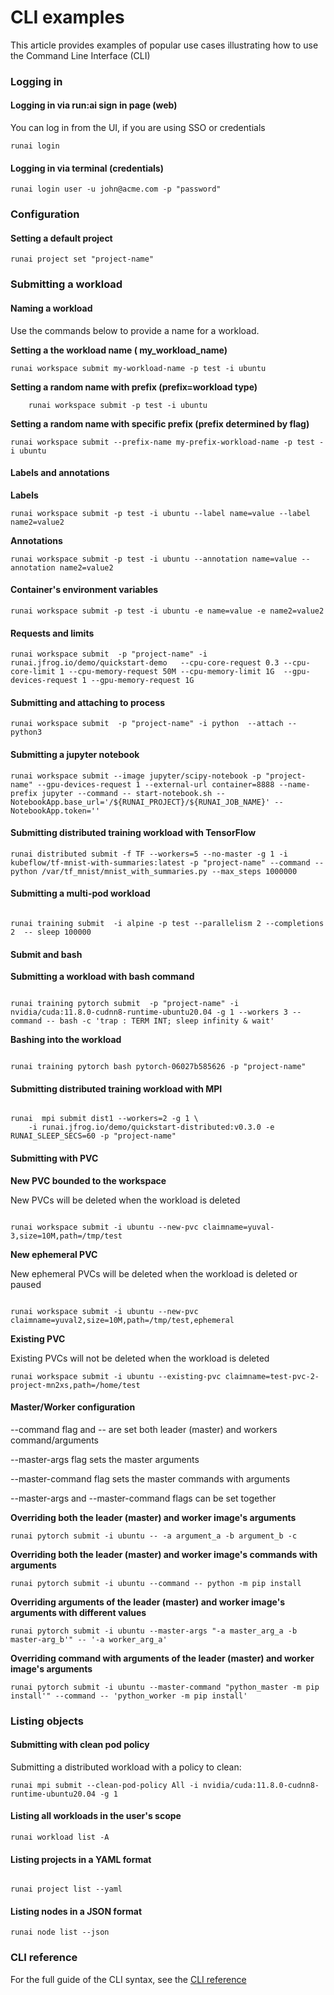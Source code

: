 # CLI examples

This article provides examples of popular use cases illustrating how to use the Command Line Interface (CLI)

### Logging in

#### Logging in via run:ai sign in page (web)

You can log in from the UI, if you are using SSO or credentials

```shell
runai login
```

#### Logging in via terminal (credentials)

```shell
runai login user -u john@acme.com -p "password"
```

### Configuration

#### Setting a default project

```shell
runai project set "project-name"
```

### Submitting a workload

#### Naming a workload

Use the commands below to provide a name for a workload.

**Setting a the workload name ( my\_workload\_name)**

```shell
runai workspace submit my-workload-name -p test -i ubuntu 
```

**Setting a random name with prefix (prefix=workload type)**

```shell
    runai workspace submit -p test -i ubuntu 
```

**Setting a random name with specific prefix (prefix determined by flag)**

```shell
runai workspace submit --prefix-name my-prefix-workload-name -p test -i ubuntu 
```

#### Labels and annotations

**Labels**

```shell
runai workspace submit -p test -i ubuntu --label name=value --label name2=value2
```

**Annotations**

```shell
runai workspace submit -p test -i ubuntu --annotation name=value --annotation name2=value2
```

#### Container's environment variables

```shell
runai workspace submit -p test -i ubuntu -e name=value -e name2=value2
```

#### Requests and limits

```shell
runai workspace submit  -p "project-name" -i runai.jfrog.io/demo/quickstart-demo   --cpu-core-request 0.3 --cpu-core-limit 1 --cpu-memory-request 50M --cpu-memory-limit 1G  --gpu-devices-request 1 --gpu-memory-request 1G
```

#### Submitting and attaching to process

```shell
runai workspace submit  -p "project-name" -i python  --attach -- python3
```

#### Submitting a jupyter notebook

```shell
runai workspace submit --image jupyter/scipy-notebook -p "project-name" --gpu-devices-request 1 --external-url container=8888 --name-prefix jupyter --command -- start-notebook.sh --NotebookApp.base_url='/${RUNAI_PROJECT}/${RUNAI_JOB_NAME}' --NotebookApp.token=''
```

#### Submitting distributed training workload with TensorFlow

```shell
runai distributed submit -f TF --workers=5 --no-master -g 1 -i kubeflow/tf-mnist-with-summaries:latest -p "project-name" --command -- python /var/tf_mnist/mnist_with_summaries.py --max_steps 1000000
```

#### Submitting a multi-pod workload

```shell

runai training submit  -i alpine -p test --parallelism 2 --completions 2  -- sleep 100000
```

#### Submit and bash

**Submitting a workload with bash command**

```shell

runai training pytorch submit  -p "project-name" -i nvidia/cuda:11.8.0-cudnn8-runtime-ubuntu20.04 -g 1 --workers 3 --command -- bash -c 'trap : TERM INT; sleep infinity & wait'
```

**Bashing into the workload**

```shell

runai training pytorch bash pytorch-06027b585626 -p "project-name"
```

#### Submitting distributed training workload with MPI

```shell

runai  mpi submit dist1 --workers=2 -g 1 \
    -i runai.jfrog.io/demo/quickstart-distributed:v0.3.0 -e RUNAI_SLEEP_SECS=60 -p "project-name"
```

#### Submitting with PVC

**New PVC bounded to the workspace**

New PVCs will be deleted when the workload is deleted

```shell

runai workspace submit -i ubuntu --new-pvc claimname=yuval-3,size=10M,path=/tmp/test
```

**New ephemeral PVC**

New ephemeral PVCs will be deleted when the workload is deleted or paused

```shell

runai workspace submit -i ubuntu --new-pvc claimname=yuval2,size=10M,path=/tmp/test,ephemeral
```

**Existing PVC**

Existing PVCs will not be deleted when the workload is deleted

```shell
runai workspace submit -i ubuntu --existing-pvc claimname=test-pvc-2-project-mn2xs,path=/home/test
```

#### Master/Worker configuration

\--command flag and -- are set both leader (master) and workers command/arguments

\--master-args flag sets the master arguments

\--master-command flag sets the master commands with arguments

\--master-args and --master-command flags can be set together

**Overriding both the leader (master) and worker image's arguments**

```shell
runai pytorch submit -i ubuntu -- -a argument_a -b argument_b -c
```

**Overriding both the leader (master) and worker image's commands with arguments**

```shell
runai pytorch submit -i ubuntu --command -- python -m pip install
```

**Overriding arguments of the leader (master) and worker image's arguments with different values**

```shell
runai pytorch submit -i ubuntu --master-args "-a master_arg_a -b master-arg_b'" -- '-a worker_arg_a'
```

**Overriding command with arguments of the leader (master) and worker image's arguments**

```shell
runai pytorch submit -i ubuntu --master-command "python_master -m pip install'" --command -- 'python_worker -m pip install'
```

### Listing objects

#### Submitting with clean pod policy

Submitting a distributed workload with a policy to clean:

```
runai mpi submit --clean-pod-policy All -i nvidia/cuda:11.8.0-cudnn8-runtime-ubuntu20.04 -g 1
```

#### Listing all workloads in the user's scope

```shell
runai workload list -A
```

#### Listing projects in a YAML format

```shell

runai project list --yaml
```

#### Listing nodes in a JSON format

```shell
runai node list --json
```

### CLI reference

For the full guide of the CLI syntax, see the [CLI reference](../../saas/docs/cli-reference/)
